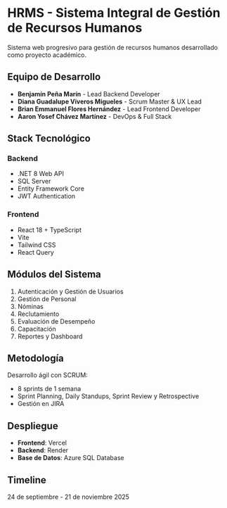 # HRMS - Sistema Integral de Gestión de Recursos Humanos

Sistema web progresivo para gestión de recursos humanos desarrollado como proyecto académico.

## Equipo de Desarrollo

- **Benjamín Peña Marín** - Lead Backend Developer
- **Diana Guadalupe Viveros Migueles** - Scrum Master & UX Lead
- **Brian Emmanuel Flores Hernández** - Lead Frontend Developer
- **Aaron Yosef Chávez Martínez** - DevOps & Full Stack

## Stack Tecnológico

### Backend
- .NET 8 Web API
- SQL Server
- Entity Framework Core
- JWT Authentication

### Frontend
- React 18 + TypeScript
- Vite
- Tailwind CSS
- React Query

## Módulos del Sistema

1. Autenticación y Gestión de Usuarios
2. Gestión de Personal
3. Nóminas
4. Reclutamiento
5. Evaluación de Desempeño
6. Capacitación
7. Reportes y Dashboard

## Metodología

Desarrollo ágil con SCRUM:
- 8 sprints de 1 semana
- Sprint Planning, Daily Standups, Sprint Review y Retrospective
- Gestión en JIRA

## Despliegue

- **Frontend**: Vercel
- **Backend**: Render
- **Base de Datos**: Azure SQL Database

## Timeline

24 de septiembre - 21 de noviembre 2025
